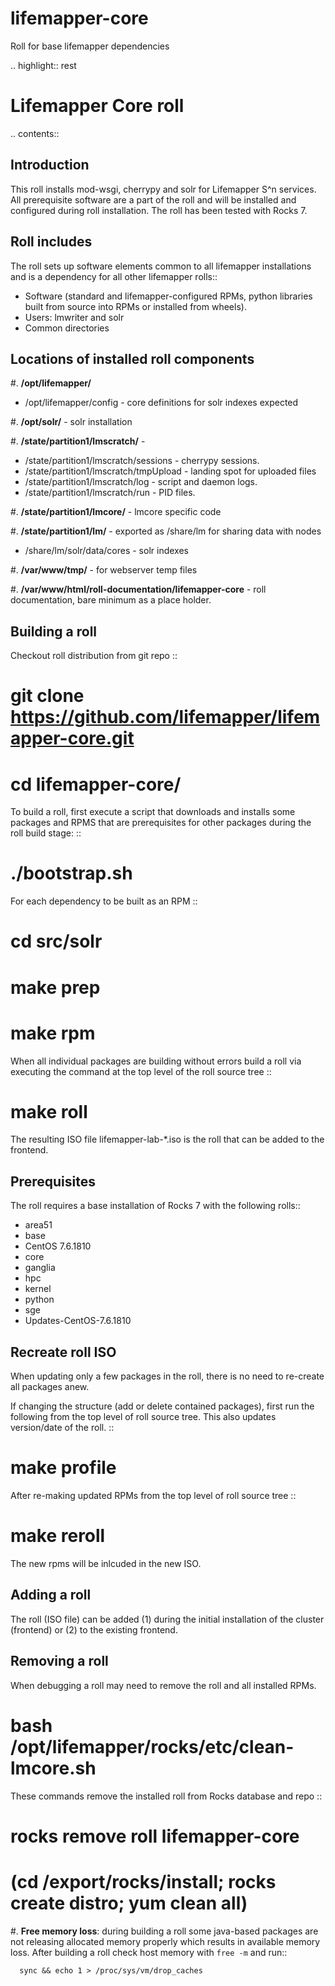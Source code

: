 # lifemapper-core
Roll for base lifemapper dependencies

.. highlight:: rest

Lifemapper Core roll
======================
.. contents::  

Introduction
------------
This roll installs mod-wsgi, cherrypy and solr for Lifemapper S^n services.
All prerequisite software are a part of the roll and will be installed and 
configured during roll installation. The roll has been tested with Rocks 7.

Roll includes
-------------
The roll sets up software elements common to all lifemapper installations and 
is a dependency for all other lifemapper rolls:: 

* Software (standard and lifemapper-configured RPMs, python libraries built from 
  source into RPMs or installed from wheels).
* Users: lmwriter and solr
* Common directories
  
Locations of installed roll components
--------------------------------------
#. **/opt/lifemapper/**
   + /opt/lifemapper/config - core definitions for solr indexes expected

#. **/opt/solr/** - solr installation

#. **/state/partition1/lmscratch/** -  
   + /state/partition1/lmscratch/sessions - cherrypy sessions.
   + /state/partition1/lmscratch/tmpUpload - landing spot for uploaded files
   + /state/partition1/lmscratch/log - script and daemon logs.
   + /state/partition1/lmscratch/run - PID files.

#. **/state/partition1/lmcore/** - lmcore specific code 

#. **/state/partition1/lm/** - exported as /share/lm for sharing data with nodes
   + /share/lm/solr/data/cores - solr indexes

#. **/var/www/tmp/** - for webserver temp files

#. **/var/www/html/roll-documentation/lifemapper-core** - roll documentation, bare  minimum as a place holder.


Building a roll
---------------
Checkout roll distribution from git repo :: 

   # git clone https://github.com/lifemapper/lifemapper-core.git 
   # cd lifemapper-core/

To build a roll, first execute a script that downloads and installs some packages 
and RPMS that are prerequisites for other packages during the roll build stage: ::

   # ./bootstrap.sh  

For each dependency to be built as an RPM ::  

   # cd src/solr
   # make prep 
   # make rpm

When all individual packages are building without errors build a roll via 
executing the command at the top level of the roll source tree ::

   # make roll

The resulting ISO file lifemapper-lab-*.iso is the roll that can be added to the
frontend.

Prerequisites
--------------------
The roll requires a base installation of Rocks 7 with the following rolls::

  * area51
  * base
  * CentOS 7.6.1810
  * core
  * ganglia
  * hpc
  * kernel
  * python
  * sge
  * Updates-CentOS-7.6.1810


Recreate roll ISO
-----------------

When updating only a few packages in the roll, there is no need to re-create 
all packages anew. 

If changing the structure (add or delete contained packages), first run the
following from the top level of roll source tree.  This also updates 
version/date of the roll. :: 

   # make profile
   
After re-making updated RPMs from the top level of roll source tree ::   

   # make reroll

The new rpms will be inlcuded in the new ISO. 


Adding a roll
-------------
The roll (ISO file) can be added (1) during the initial installation of the 
cluster (frontend) or (2) to the existing frontend.


Removing a roll
---------------

When debugging a roll may need to remove the roll and all installed RPMs.
   # bash /opt/lifemapper/rocks/etc/clean-lmcore.sh

These commands remove the installed roll from Rocks database and repo ::

   # rocks remove roll lifemapper-core
   # (cd /export/rocks/install; rocks create distro; yum clean all)  


#. **Free memory loss**: during building a roll some java-based packages are 
   not releasing allocated memory properly which results in available memory 
   loss. After building a roll check host memory with ``free -m`` and run::
   
      sync && echo 1 > /proc/sys/vm/drop_caches
 
